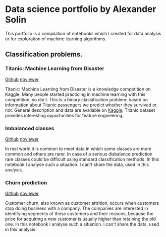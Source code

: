 # Data science portfolio by Alexander Solin

This portfolio is a compilation of notebooks which I created for data analysis or for exploration of machine learning algorithms.

## Classification problems.

### Titanic: Machine Learning from Disaster

[Github](https://github.com/AMSolin/AMSolin.github.io/blob/master/Notebooks/Titanic.ipynb) [nbviewer](http://nbviewer.jupyter.org/github/AMSolin/AMSolin.github.io/blob/master/Notebooks/Titanic.ipynb)

Titanic: Machine Learning from Disaster is a knowledge competition on Kaggle. Many people started practicing in machine learning with this competition, so did I. This is a binary classification problem: based on information about Titanic passengers we predict whether they survived or not. General description and data are available on [Kaggle](https://www.kaggle.com/c/titanic).
Titanic dataset provides interesting opportunities for feature engineering.

### Imbalanced classes

[Github](https://github.com/AMSolin/AMSolin.github.io/blob/master/Notebooks/Imbalanced.ipynb) [nbviewer](http://nbviewer.jupyter.org/github/AMSolin/AMSolin.github.io/blob/master/Notebooks/Imbalanced.ipynb)

In real world it is common to meet data in which some classes are more common and others are rarer. In case of a serious disbalance prediction rare classes could be difficult using standard classification methods. In this notebook I analyse such a situation. I can't share the data, used in this analysis.

### Churn prediction

[Github](https://github.com/AMSolin/AMSolin.github.io/blob/master/Notebooks/Churn.ipynb) [nbviewer](http://nbviewer.jupyter.org/github/AMSolin/AMSolin.github.io/blob/master/Notebooks/Churn.ipynb)

Customer churn, also known as customer attrition, occurs when customers stop doing business with a company. The companies are interested in identifying segments of these customers and their reasons, because the price for acquiring a new customer is usually higher than retaining the old one. In this notebook I analyse such a situation. I can't share the data, used in this analysis.

